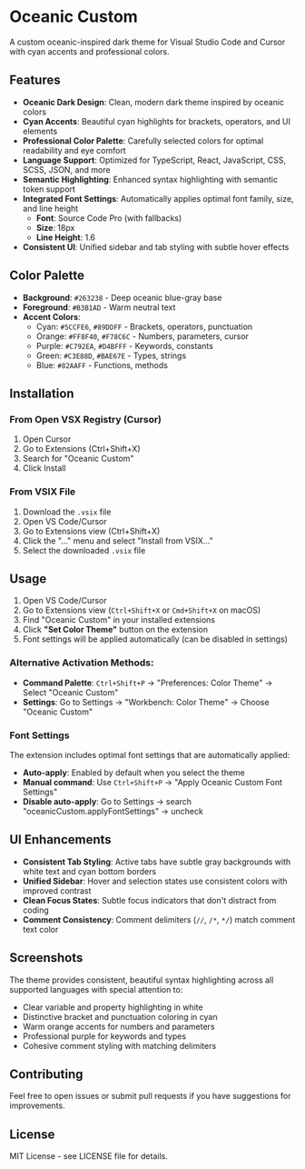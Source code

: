 # Oceanic Custom

A custom oceanic-inspired dark theme for Visual Studio Code and Cursor with cyan accents and professional colors.

## Features

- **Oceanic Dark Design**: Clean, modern dark theme inspired by oceanic colors
- **Cyan Accents**: Beautiful cyan highlights for brackets, operators, and UI elements
- **Professional Color Palette**: Carefully selected colors for optimal readability and eye comfort
- **Language Support**: Optimized for TypeScript, React, JavaScript, CSS, SCSS, JSON, and more
- **Semantic Highlighting**: Enhanced syntax highlighting with semantic token support
- **Integrated Font Settings**: Automatically applies optimal font family, size, and line height
  - **Font**: Source Code Pro (with fallbacks)
  - **Size**: 18px
  - **Line Height**: 1.6
- **Consistent UI**: Unified sidebar and tab styling with subtle hover effects

## Color Palette

- **Background**: `#263238` - Deep oceanic blue-gray base
- **Foreground**: `#B3B1AD` - Warm neutral text
- **Accent Colors**:
  - Cyan: `#5CCFE6`, `#89DDFF` - Brackets, operators, punctuation
  - Orange: `#FF8F40`, `#F78C6C` - Numbers, parameters, cursor
  - Purple: `#C792EA`, `#D4BFFF` - Keywords, constants
  - Green: `#C3E88D`, `#BAE67E` - Types, strings
  - Blue: `#82AAFF` - Functions, methods

## Installation

### From Open VSX Registry (Cursor)
1. Open Cursor
2. Go to Extensions (Ctrl+Shift+X)
3. Search for "Oceanic Custom"
4. Click Install

### From VSIX File
1. Download the `.vsix` file
2. Open VS Code/Cursor
3. Go to Extensions view (Ctrl+Shift+X)
4. Click the "..." menu and select "Install from VSIX..."
5. Select the downloaded `.vsix` file

## Usage

1. Open VS Code/Cursor
2. Go to Extensions view (`Ctrl+Shift+X` or `Cmd+Shift+X` on macOS)
3. Find "Oceanic Custom" in your installed extensions
4. Click **"Set Color Theme"** button on the extension
5. Font settings will be applied automatically (can be disabled in settings)

### Alternative Activation Methods:
- **Command Palette**: `Ctrl+Shift+P` → "Preferences: Color Theme" → Select "Oceanic Custom"
- **Settings**: Go to Settings → "Workbench: Color Theme" → Choose "Oceanic Custom"

### Font Settings

The extension includes optimal font settings that are automatically applied:
- **Auto-apply**: Enabled by default when you select the theme
- **Manual command**: Use `Ctrl+Shift+P` → "Apply Oceanic Custom Font Settings"
- **Disable auto-apply**: Go to Settings → search "oceanicCustom.applyFontSettings" → uncheck

## UI Enhancements

- **Consistent Tab Styling**: Active tabs have subtle gray backgrounds with white text and cyan bottom borders
- **Unified Sidebar**: Hover and selection states use consistent colors with improved contrast
- **Clean Focus States**: Subtle focus indicators that don't distract from coding
- **Comment Consistency**: Comment delimiters (`//`, `/*`, `*/`) match comment text color

## Screenshots

The theme provides consistent, beautiful syntax highlighting across all supported languages with special attention to:
- Clear variable and property highlighting in white
- Distinctive bracket and punctuation coloring in cyan
- Warm orange accents for numbers and parameters
- Professional purple for keywords and types
- Cohesive comment styling with matching delimiters

## Contributing

Feel free to open issues or submit pull requests if you have suggestions for improvements.

## License

MIT License - see LICENSE file for details.